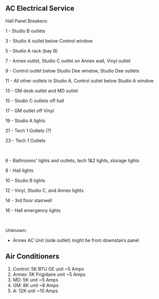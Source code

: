 AC Electrical Service
---------------------

Hall Panel Breakers:

1 - Studio B outlets

3 - Studio A outlet below Control window

5 - Studio A rack (bay B)

7 - Annex outlet, Studio C outlet on Annex wall, Vinyl outlet

9 - Control outlet below Studio Dee window, Studio Dee outlets

11 - All other outlets in Studio A, Control outlet below Studio A window

13 - GM desk outlet and MD outlet

15 - Studio C outlets off hall

17 - GM outlet off Vinyl

19 - Studio A lights

21 - Tech 1 Outlets (?)

23 - Tech 1 Outlets

 

6 - Bathrooms' lights and outlets, tech 1&2 lights, storage lights

8 - Hall lights

10 - Studio B lights

12 - Vinyl, Studio C, and Annex lights

14 - 3rd floor stairwell

16 - Hall emergency lights

 

Unknown:

-   Annex AC Unit (side outlet) might be from downstairs panel

Air Conditioners
----------------

1.  Control: 5K BTU GE unit \~5 Amps
2.  Annex: 5K Frigidaire unit \~5 Amps
3.  MD: 5K unit \~5 Amps
4.  GM: 8K unit \~8 Amps
5.  A: 12K unit \~10 Amps

